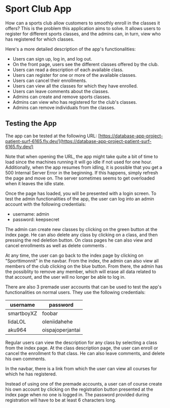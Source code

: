 # Sport Club App

How can a sports club allow customers to smoothly enroll in the classes it offers? This is the problem this application aims to solve. It allows users to register for different sports classes, and the admins can, in turn, view who has registered for which classes.

Here's a more detailed description of the app's functionalities:
- Users can sign up, log in, and log out.
- On the front page, users see the different classes offered by the club.
- Users can read a description of each available class.
- Users can register for one or more of the available classes.
- Users can cancel their enrollments.
- Users can view all the classes for which they have enrolled.
- Users can leave comments about the classes.
- Admins can create and remove sports classes.
- Admins can view who has registered for the club's classes.
- Admins can remove individuals from the classes.

## Testing the App

The app can be tested at the following URL: [https://database-app-project-patient-surf-6165.fly.dev/](https://database-app-project-patient-surf-6165.fly.dev/)

Note that when opening the URL, the app might take quite a bit of time to load since the machines running it will go idle if not used for one hour. Additionally, when the app resumes from idling, it is possible that you get a 500 Internal Server Error in the beginning. If this happens, simply refresh the page and move on. The server sometimes seems to get overloaded when it leaves the idle state.

Once the page has loaded, you will be presented with a login screen. To test the admin functionalities of the app, the user can log into an admin account with the following credentials:
- username: admin
- password: keepsecret

The admin can create new classes by clicking on the green button at the index page. He can also delete any class by clicking on a class, and then pressing the red deletion button. On class pages he can also view and cancel enrollments as well as delete comments .

At any time, the user can go back to the index page by clicking on "Sporttimonnit" in the navbar. From the index, the admin can also view all members of the club clicking on the blue button. From there, the admin has the possiblity to remove any member, which will erase all data related to that account, and the user will no longer be able to log in.

There are also 3 premade user accounts that can be used to test the app's functionalities on normal users. They use the following credentials:

|  username  |     password     |
| ---------- | ---------------- |
| smartboyXZ | foobar           |
| IidaLOL    | oleniidahehe     |
| aku964     | oispajoperjantai |

Regular users can view the description for any class by selecting a class from the index page. At the class description page, the user can enroll or cancel the enrollment fo that class. He can also leave comments, and delete his own comments.

In the navbar, there is a link from which the user can view all courses for which he has registered.

Instead of using one of the premade accounts, a user can of course create his own account by clicking on the registration button presented at the index page when no one is logged in. The password provided during registration will have to be at least 6 characters long.
